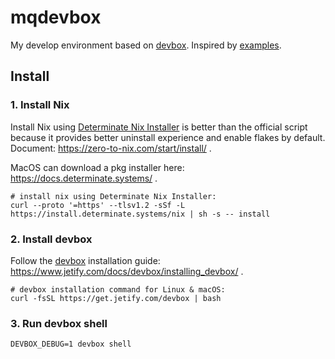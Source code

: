 # mqdevbox

My develop environment based on [devbox](https://www.jetify.com/devbox). Inspired by [examples](https://github.com/jetify-com/devbox/tree/main/examples).

## Install
### 1. Install Nix
Install Nix using [Determinate Nix Installer](https://determinate.systems/nix/) is better than the official script because it provides better uninstall experience and enable flakes by default. Document: https://zero-to-nix.com/start/install/ .

MacOS can download a pkg installer here: https://docs.determinate.systems/ .

```
# install nix using Determinate Nix Installer:
curl --proto '=https' --tlsv1.2 -sSf -L https://install.determinate.systems/nix | sh -s -- install
```

### 2. Install devbox
Follow the [devbox](https://www.jetify.com/devbox) installation guide: https://www.jetify.com/docs/devbox/installing_devbox/ .


```
# devbox installation command for Linux & macOS:
curl -fsSL https://get.jetify.com/devbox | bash

```

### 3. Run devbox shell

```
DEVBOX_DEBUG=1 devbox shell
```
